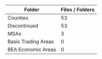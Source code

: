 | Folder              |   Files / Folders |
|---------------------|-------------------|
| Counties            |                53 |
| Discontinued        |                53 |
| MSAs                |                 3 |
| Basic Trading Areas |                 0 |
| BEA Economic Areas  |                 0 |